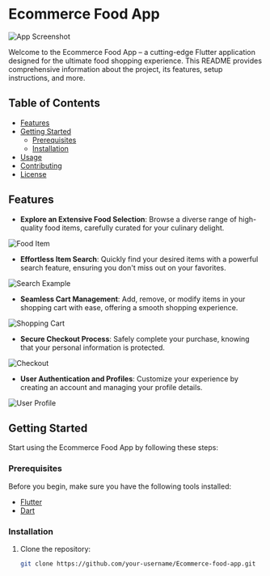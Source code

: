 # Ecommerce Food App

![App Screenshot](https://picsum.photos/800/400)

Welcome to the Ecommerce Food App – a cutting-edge Flutter application designed for the ultimate food shopping experience. This README provides comprehensive information about the project, its features, setup instructions, and more.

## Table of Contents

- [Features](#features)
- [Getting Started](#getting-started)
  - [Prerequisites](#prerequisites)
  - [Installation](#installation)
- [Usage](#usage)
- [Contributing](#contributing)
- [License](#license)

## Features

- **Explore an Extensive Food Selection**: Browse a diverse range of high-quality food items, carefully curated for your culinary delight.

![Food Item](https://picsum.photos/200/200)

- **Effortless Item Search**: Quickly find your desired items with a powerful search feature, ensuring you don't miss out on your favorites.

![Search Example](https://picsum.photos/300/150)

- **Seamless Cart Management**: Add, remove, or modify items in your shopping cart with ease, offering a smooth shopping experience.

![Shopping Cart](https://picsum.photos/250/250)

- **Secure Checkout Process**: Safely complete your purchase, knowing that your personal information is protected.

![Checkout](https://picsum.photos/400/300)

- **User Authentication and Profiles**: Customize your experience by creating an account and managing your profile details.

![User Profile](https://picsum.photos/200/300)

## Getting Started

Start using the Ecommerce Food App by following these steps:

### Prerequisites

Before you begin, make sure you have the following tools installed:

- [Flutter](https://flutter.dev/docs/get-started/install)
- [Dart](https://dart.dev/get-dart)

### Installation

1. Clone the repository:

   ```bash
   git clone https://github.com/your-username/Ecommerce-food-app.git
